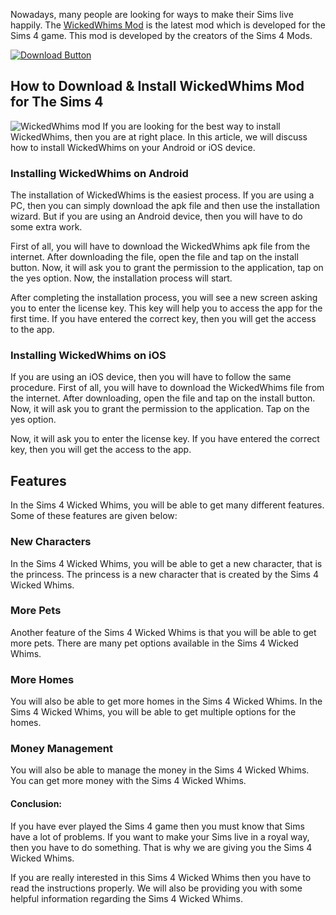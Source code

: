 Nowadays, many people are looking for ways to make their Sims live happily. The [WickedWhims Mod](https://modshare.io/mods/wickedwhims/) is the latest mod which is developed for the Sims 4 game. This mod is developed by the creators of the Sims 4 Mods.

[![Download Button](https://i.ibb.co/cv0JFfW/Download-Now-Button.png)](https://modshare.io/mods/wickedwhims/)

## How to Download & Install WickedWhims Mod for The Sims 4

![WickedWhims mod](https://modshare.io/storage/wickedwhims-gameplay-1024x576.jpg)
If you are looking for the best way to install WickedWhims, then you are at right place. In this article, we will discuss how to install WickedWhims on your Android or iOS device.

### Installing WickedWhims on Android

The installation of WickedWhims is the easiest process. If you are using a PC, then you can simply download the apk file and then use the installation wizard. But if you are using an Android device, then you will have to do some extra work.

First of all, you will have to download the WickedWhims apk file from the internet. After downloading the file, open the file and tap on the install button. Now, it will ask you to grant the permission to the application, tap on the yes option. Now, the installation process will start.

After completing the installation process, you will see a new screen asking you to enter the license key. This key will help you to access the app for the first time. If you have entered the correct key, then you will get the access to the app.

### Installing WickedWhims on iOS

If you are using an iOS device, then you will have to follow the same procedure. First of all, you will have to download the WickedWhims file from the internet. After downloading, open the file and tap on the install button. Now, it will ask you to grant the permission to the application. Tap on the yes option.

Now, it will ask you to enter the license key. If you have entered the correct key, then you will get the access to the app.

## Features

In the Sims 4 Wicked Whims, you will be able to get many different features. Some of these features are given below:

### New Characters

In the Sims 4 Wicked Whims, you will be able to get a new character, that is the princess. The princess is a new character that is created by the Sims 4 Wicked Whims.

### More Pets

Another feature of the Sims 4 Wicked Whims is that you will be able to get more pets. There are many pet options available in the Sims 4 Wicked Whims.

### More Homes

You will also be able to get more homes in the Sims 4 Wicked Whims. In the Sims 4 Wicked Whims, you will be able to get multiple options for the homes.

### Money Management

You will also be able to manage the money in the Sims 4 Wicked Whims. You can get more money with the Sims 4 Wicked Whims.

#### Conclusion:

If you have ever played the Sims 4 game then you must know that Sims have a lot of problems. If you want to make your Sims live in a royal way, then you have to do something. That is why we are giving you the Sims 4 Wicked Whims.

If you are really interested in this Sims 4 Wicked Whims then you have to read the instructions properly. We will also be providing you with some helpful information regarding the Sims 4 Wicked Whims.

